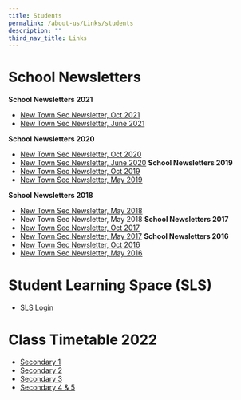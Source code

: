 ```yaml
---
title: Students
permalink: /about-us/Links/students
description: ""
third_nav_title: Links
---
```

# School Newsletters
**School Newsletters 2021**
* [New Town Sec Newsletter, Oct 2021](/files/New%20Town%20Sec_NL_Oct%202021.pdf)
* [New Town Sec Newsletter, June 2021](/files/New%20Town%20Sec_NL_June21.pdf)


**School Newsletters 2020**
* [New Town Sec Newsletter, Oct 2020](/files/Newsletter%20Oct%202020.pdf)
* [New Town Sec Newsletter, June 2020](/files/Newsletter%20Jun20%20(Final%204Jun%2020).pdf)
**School Newsletters 2019**
* [New Town Sec Newsletter, Oct 2019 ](/files/New%20Town%20Sec_NL_Oct2019.pdf)
* [New Town Sec Newsletter, May 2019 ](/files/New%20Town%20Sec_NL_May2019.pdf)

**School Newsletters 2018**
* [New Town Sec Newsletter, May 2018](/files/2018-Edition-1_May.pdf)
* New Town Sec Newsletter, May 2018
**School Newsletters 2017**
* [New Town Sec Newsletter, Oct 2017](/files/2017-2_Oct.pdf)
* [New Town Sec Newsletter, May 2017](/files/2017-Edition-1_May.pdf)
**School Newsletters 2016**
* [New Town Sec Newsletter, Oct 2016](/files/2016-Edition-2_Oct.pdf)
* [New Town Sec Newsletter, May 2016](/files/2016-Edition-1_May.pdf)

# Student Learning Space (SLS)

* [SLS Login](https://vle.learning.moe.edu.sg/login)

# Class Timetable 2022
* [Secondary 1](/files/2022%20Class%20Timetable_Secondary%201_Completed.pdf)
* [Secondary 2](/files/2022%20Class%20Timetable_Secondary%202_Completed.pdf)
* [Secondary 3](/files/2022%20Class%20Timetable_Secondary%203_Completed_Updated%2031%20Dec.pdf)
* [Secondary 4 & 5](/files/2022%20Class%20Timetable_Secondary%2045_Completed_Updated%2031%20Dec.pdf)
